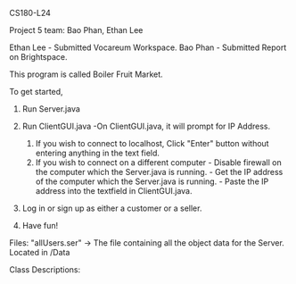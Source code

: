 CS180-L24

Project 5 team: Bao Phan, Ethan Lee

Ethan Lee - Submitted Vocareum Workspace.
Bao Phan - Submitted Report on Brightspace.

This program is called Boiler Fruit Market.

To get started,
1. Run Server.java
2. Run ClientGUI.java
  -On ClientGUI.java, it will prompt for IP Address.
      1) If you wish to connect to localhost, Click "Enter" button without entering anything in the text field.
      2) If you wish to connect on a different computer
        - Disable firewall on the computer which the Server.java is running.
        - Get the IP address of the computer which the Server.java is running.
        - Paste the IP address into the textfield in ClientGUI.java.
       
3. Log in or sign up as either a customer or a seller.
4. Have fun!

Files:
"allUsers.ser"
-> The file containing all the object data for the Server. Located in /Data




Class Descriptions:

